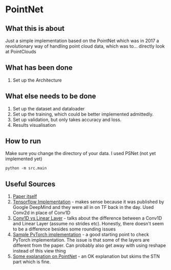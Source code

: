# PointNet

## What this is about
Just a simple implementation based on the PointNet which was in 2017 a revolutionary way of handling point cloud data, which was to... directly look at PointClouds 

## What has been done 

1. Set up the Architecture

## What else needs to be done

1. Set up the dataset and dataloader
1. Set up the training, which could be better implemented admittedly.
1. Set up validation, but only takes accuracy and loss. 
1. Results visualisation

## How to run 

Make sure you change the directory of your data. I used PSNet (not yet implemented yet)

```
python -m src.main
```

## Useful Sources

1. [Paper itself](https://arxiv.org/abs/1612.00593)
1. [Tensorflow Implementation](https://github.com/charlesq34/pointnet/tree/master) - makes sense because it was published by Google DeepMind and they were all in on TF back in the day. Used Conv2d in place of Conv1D
1. [Conv1D vs Linear Layer](https://stackoverflow.com/questions/55576314/conv1d-with-kernel-size-1-vs-linear-layer#comment97851680_55576314) - talks about the difference between a Conv1D and Linear Layer (assume no strides etc). Honestly, there doesn't seem to be a difference besides some rounding issues
1. [Sample PyTorch implementation](https://colab.research.google.com/drive/12RQDCV7krZtfjwJ0B4bOEBnvnDHTu-k2?usp=sharing#scrollTo=ycw_6xYaHiyf) - a good starting point to check PyTorch implementation. The issue is that some of the layers are different from the paper. Can probably also get away with using reshape instead of this view thing
1. [Some explanation on PointNet](https://www.digitalnuage.com/pointnet-or-the-first-neural-network-to-handle-directly-3d-point-clouds) - an OK explanation but skims the STN part which is fine.